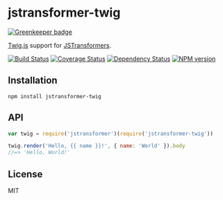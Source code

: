 # jstransformer-twig

[![Greenkeeper badge](https://badges.greenkeeper.io/jstransformers/jstransformer-twig.svg)](https://greenkeeper.io/)

[Twig.js](https://github.com/justjohn/twig.js) support for [JSTransformers](http://github.com/jstransformers).

[![Build Status](https://img.shields.io/travis/jstransformers/jstransformer-twig/master.svg)](https://travis-ci.org/jstransformers/jstransformer-twig)
[![Coverage Status](https://img.shields.io/coveralls/jstransformers/jstransformer-twig/master.svg)](https://coveralls.io/r/jstransformers/jstransformer-twig?branch=master)
[![Dependency Status](https://img.shields.io/david/jstransformers/jstransformer-twig/master.svg)](http://david-dm.org/jstransformers/jstransformer-twig)
[![NPM version](https://img.shields.io/npm/v/jstransformer-twig.svg)](https://www.npmjs.org/package/jstransformer-twig)

## Installation

    npm install jstransformer-twig

## API

```js
var twig = require('jstransformer')(require('jstransformer-twig'))

twig.render('Hello, {{ name }}!', { name: 'World' }).body
//=> 'Hello, World!'
```

## License

MIT
